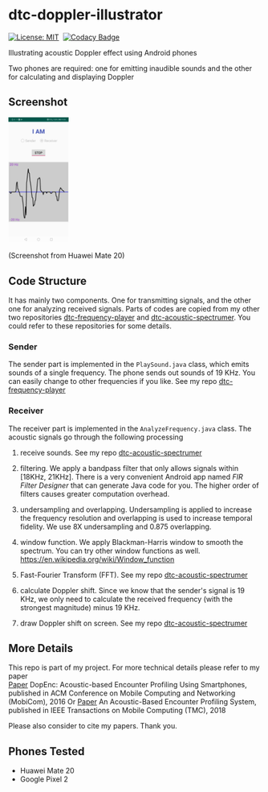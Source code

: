 # dtc-doppler-illustrator

[![License: MIT](https://img.shields.io/badge/License-MIT-yellow.svg)](https://opensource.org/licenses/MIT)&nbsp;
[![Codacy Badge](https://api.codacy.com/project/badge/Grade/af2e28a6c64745ac81552ab1dd3499ad)](https://www.codacy.com/app/dtczhl/dtc-doppler-illustrator?utm_source=github.com&amp;utm_medium=referral&amp;utm_content=dtczhl/dtc-doppler-illustrator&amp;utm_campaign=Badge_Grade)  

Illustrating acoustic Doppler effect using Android phones

Two phones are required: one for emitting inaudible sounds and the other for calculating and displaying Doppler

## Screenshot

<img src="image/screenshot.jpg" width="120" alt="screenshot" />   

(Screenshot from Huawei Mate 20)

## Code Structure

It has mainly two components. One for transmitting signals, and the other one for analyzing received signals. Parts of codes are copied from my other two repositories [dtc-frequency-player](https://github.com/dtczhl/dtc-frequency-player) and [dtc-acoustic-spectrumer](https://github.com/dtczhl/dtc-acoustic-spectrumer). You could refer to these repositories for some details.

### Sender
The sender part is implemented in the `PlaySound.java` class, which emits sounds of a single frequency. The phone sends out sounds of 19 KHz. You can easily change to other frequencies if you like. See my repo [dtc-frequency-player](https://github.com/dtczhl/dtc-frequency-player)

### Receiver
The receiver part is implemented in the `AnalyzeFrequency.java` class. The acoustic signals go through the following processing

1)  receive sounds. See my repo [dtc-acoustic-spectrumer](https://github.com/dtczhl/dtc-acoustic-spectrumer)

2)  filtering. We apply a bandpass filter that only allows signals within \[18KHz, 21KHz\]. There is a very convenient Android app named *FIR Filter Designer* that can generate Java code for you. The higher order of filters causes greater computation overhead.

2)  undersampling and overlapping. Undersampling is applied to increase the frequency resolution and overlapping is used to increase temporal fidelity. We use 8X undersampling and 0.875 overlapping.

3)  window function. We apply Blackman-Harris window to smooth the spectrum. You can try other window functions as well. <https://en.wikipedia.org/wiki/Window_function>

4)  Fast-Fourier Transform (FFT). See my repo [dtc-acoustic-spectrumer](https://github.com/dtczhl/dtc-acoustic-spectrumer)

5)  calculate Doppler shift. Since we know that the sender's signal is 19 KHz, we only need to calculate the received frequency (with the strongest magnitude) minus 19 KHz.

6)  draw Doppler shift on screen. See my repo [dtc-acoustic-spectrumer](https://github.com/dtczhl/dtc-acoustic-spectrumer)

## More Details

This repo is part of my project. For more technical details please refer to my paper   
[Paper](https://www.huanlezhang.com/publication/conference/dopenc_mobicom_16/paper.pdf) DopEnc: Acoustic-based Encounter Profiling Using Smartphones, published in ACM Conference on Mobile Computing and Networking (MobiCom), 2016
Or [Paper](https://www.huanlezhang.com/publication/journal/dopenc_tmc_18/paper.pdf) An Acoustic-Based Encounter Profiling System, published in IEEE Transactions on Mobile Computing (TMC), 2018

Please also consider to cite my papers. Thank you.

## Phones Tested
*   Huawei Mate 20
*   Google Pixel 2
